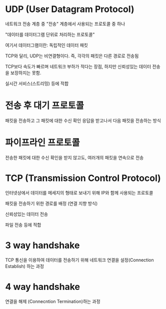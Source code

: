 # UDP (User Datagram Protocol)
네트워크 전송 계층 중 "전송" 계층에서 사용되는 프로토콜 중 하나

"데이터를 데이터그램 단위로 처리하는 프로토콜"

여기서 데이터그램이란: 독립적인 데이터 패킷

TCP와 달리, UDP는 비연결형이다. 즉, 각각의 패킷은 다른 경로로 전송됨

TCP보다 속도가 빠르며 네트워크 부하가 적다는 장점, 하지만 신뢰성있는 데이터 전송을 보장하지는 못함.

실시간 서비스(스트리밍) 등에 적합

# 전송 후 대기 프로토콜
패킷을 전송하고 그 패킷에 대한 수신 확인 응답을 받고나서 다음 패킷을 전송하는 방식

# 파이프라인 프로토콜
전송한 패킷에 대한 수신 확인을 받지 않고도, 여러개의 패킷을 연속으로 전송

# TCP (Transmission Control Protocol)
인터넷상에서 데이터를 메세지의 형태로 보내기 위해 IP와 함께 사용되는 프로토콜

패킷을 전송하기 위한 경로를 배정 (연결 지향 방식)

신뢰성있는 데이터 전송

파일 전송 등에 적합

# 3 way handshake
TCP 통신을 이용하여 데이터를 전송하기 위해 네트워크 연결을 설정(Connection Establish) 하는 과정

# 4 way handshake
연결을 해제 (Connecntion Termination)하는 과정
